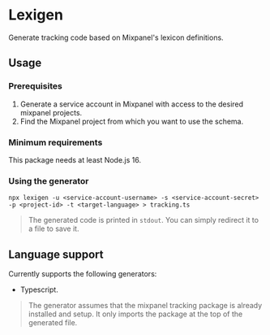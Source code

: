 # Lexigen
Generate tracking code based on Mixpanel's lexicon definitions.

## Usage
### Prerequisites
1. Generate a service account in Mixpanel with access to the desired mixpanel projects.
2. Find the Mixpanel project from which you want to use the schema.

### Minimum requirements
This package needs at least Node.js 16.

### Using the generator
```
npx lexigen -u <service-account-username> -s <service-account-secret> -p <project-id> -t <target-language> > tracking.ts
```
> The generated code is printed in `stdout`. You can simply redirect it to a file to save it.

## Language support
Currently supports the following generators:
- Typescript.

> The generator assumes that the mixpanel tracking package is already installed and setup. It only imports the package at the top of the generated file.
